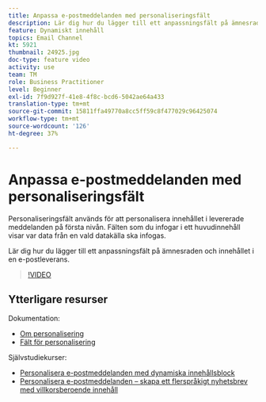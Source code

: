 ```yaml
---
title: Anpassa e-postmeddelanden med personaliseringsfält
description: Lär dig hur du lägger till ett anpassningsfält på ämnesraden och innehållet i en e-postleverans.
feature: Dynamiskt innehåll
topics: Email Channel
kt: 5921
thumbnail: 24925.jpg
doc-type: feature video
activity: use
team: TM
role: Business Practitioner
level: Beginner
exl-id: 7f9d927f-41e8-4f8c-bcd6-5042ae64a433
translation-type: tm+mt
source-git-commit: 15811ffa49770a8cc5ff59c8f477029c96425074
workflow-type: tm+mt
source-wordcount: '126'
ht-degree: 37%

---
```


# Anpassa e-postmeddelanden med personaliseringsfält

Personaliseringsfält används för att personalisera innehållet i levererade meddelanden på första nivån. Fälten som du infogar i ett huvudinnehåll visar var data från en vald datakälla ska infogas.

Lär dig hur du lägger till ett anpassningsfält på ämnesraden och innehållet i en e-postleverans.

>[!VIDEO](https://video.tv.adobe.com/v/24925?quality=12)

## Ytterligare resurser

Dokumentation:

* [Om personalisering](https://docs.adobe.com/content/help/sv-SE/campaign-classic/using/sending-messages/personalizing-deliveries/about-personalization.html)
* [Fält för personalisering](https://docs.adobe.com/content/help/en/campaign-classic/using/sending-messages/personalizing-deliveries/personalization-fields.html)

Självstudiekurser:

* [Personalisera e-postmeddelanden med dynamiska innehållsblock](/help/sending-messages/email-channel/personalization-with-dynamic-content-blocks.md)
* [Personalisera e-postmeddelanden – skapa ett flerspråkigt nyhetsbrev med villkorsberoende innehåll](/help/sending-messages/email-channel/personalizing-emails-create-a-multi-lingual-newsletter-using-conditional-content.md)
